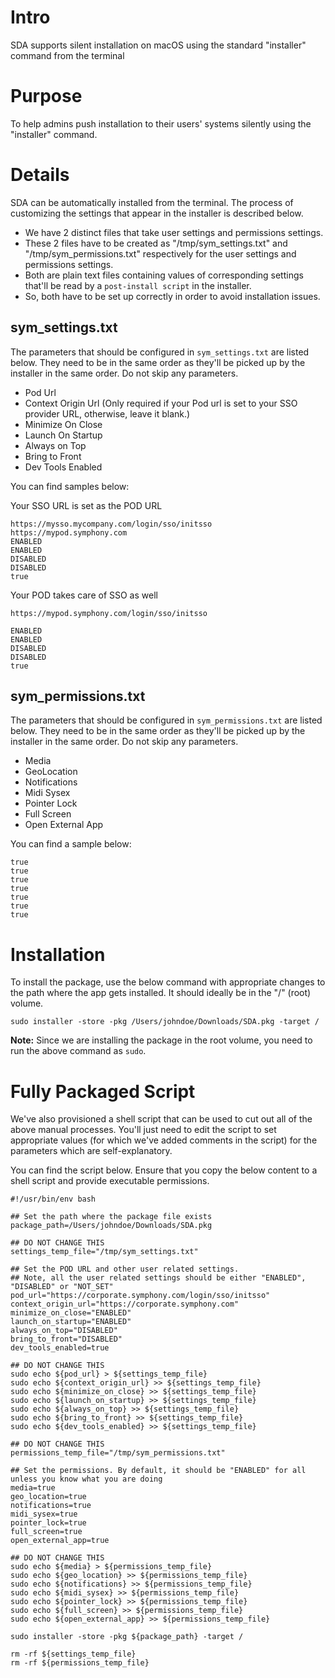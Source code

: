 # Intro

SDA supports silent installation on macOS using the standard "installer" command from the terminal

# Purpose

To help admins push installation to their users' systems silently using the "installer" command.

# Details

SDA can be automatically installed from the terminal. The process of customizing the settings that appear in the installer is described below.

- We have 2 distinct files that take user settings and permissions settings.
- These 2 files have to be created as "/tmp/sym_settings.txt" and "/tmp/sym_permissions.txt" respectively for the user settings and permissions settings.
- Both are plain text files containing values of corresponding settings that'll be read by a `post-install script` in the installer.
- So, both have to be set up correctly in order to avoid installation issues.

## sym_settings.txt

The parameters that should be configured in `sym_settings.txt` are listed below. They need to be in the same order as they'll be picked up by the installer in the same order. Do not skip any parameters.

- Pod Url
- Context Origin Url (Only required if your Pod url is set to your SSO provider URL, otherwise, leave it blank.)
- Minimize On Close
- Launch On Startup
- Always on Top
- Bring to Front
- Dev Tools Enabled

You can find samples below:

Your SSO URL is set as the POD URL
```
https://mysso.mycompany.com/login/sso/initsso
https://mypod.symphony.com
ENABLED
ENABLED
DISABLED
DISABLED
true
```

Your POD takes care of SSO as well
```
https://mypod.symphony.com/login/sso/initsso

ENABLED
ENABLED
DISABLED
DISABLED
true
```

## sym_permissions.txt

The parameters that should be configured in `sym_permissions.txt` are listed below. They need to be in the same order as they'll be picked up by the installer in the same order. Do not skip any parameters.

- Media
- GeoLocation
- Notifications
- Midi Sysex
- Pointer Lock
- Full Screen
- Open External App

You can find a sample below:
```
true
true
true
true
true
true
true
```

# Installation

To install the package, use the below command with appropriate changes to the path where the app gets installed. It should ideally be in the "/" (root) volume.

```sudo installer -store -pkg /Users/johndoe/Downloads/SDA.pkg -target /```

**Note:** Since we are installing the package in the root volume, you need to run the above command as `sudo`.

# Fully Packaged Script

We've also provisioned a shell script that can be used to cut out all of the above manual processes. You'll just need to edit the script to set appropriate values (for which we've added comments in the script) for the parameters which are self-explanatory.

You can find the script below. Ensure that you copy the below content to a shell script and provide executable permissions.

```
#!/usr/bin/env bash

## Set the path where the package file exists
package_path=/Users/johndoe/Downloads/SDA.pkg

## DO NOT CHANGE THIS
settings_temp_file="/tmp/sym_settings.txt"

## Set the POD URL and other user related settings.
## Note, all the user related settings should be either "ENABLED", "DISABLED" or "NOT_SET"
pod_url="https://corporate.symphony.com/login/sso/initsso"
context_origin_url="https://corporate.symphony.com"
minimize_on_close="ENABLED"
launch_on_startup="ENABLED"
always_on_top="DISABLED"
bring_to_front="DISABLED"
dev_tools_enabled=true

## DO NOT CHANGE THIS
sudo echo ${pod_url} > ${settings_temp_file}
sudo echo ${context_origin_url} >> ${settings_temp_file}
sudo echo ${minimize_on_close} >> ${settings_temp_file}
sudo echo ${launch_on_startup} >> ${settings_temp_file}
sudo echo ${always_on_top} >> ${settings_temp_file}
sudo echo ${bring_to_front} >> ${settings_temp_file}
sudo echo ${dev_tools_enabled} >> ${settings_temp_file}

## DO NOT CHANGE THIS
permissions_temp_file="/tmp/sym_permissions.txt"

## Set the permissions. By default, it should be "ENABLED" for all unless you know what you are doing
media=true
geo_location=true
notifications=true
midi_sysex=true
pointer_lock=true
full_screen=true
open_external_app=true

## DO NOT CHANGE THIS
sudo echo ${media} > ${permissions_temp_file}
sudo echo ${geo_location} >> ${permissions_temp_file}
sudo echo ${notifications} >> ${permissions_temp_file}
sudo echo ${midi_sysex} >> ${permissions_temp_file}
sudo echo ${pointer_lock} >> ${permissions_temp_file}
sudo echo ${full_screen} >> ${permissions_temp_file}
sudo echo ${open_external_app} >> ${permissions_temp_file}

sudo installer -store -pkg ${package_path} -target /

rm -rf ${settings_temp_file}
rm -rf ${permissions_temp_file}


```
